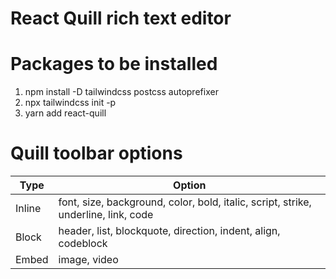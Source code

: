 # React Quill rich text editor

# Packages to be installed

1. npm install -D tailwindcss postcss autoprefixer
2. npx tailwindcss init -p
3. yarn add react-quill

# Quill toolbar options

| Type   | Option                                                                             |
| ------ | ---------------------------------------------------------------------------------- |
| Inline | font, size, background, color, bold, italic, script, strike, underline, link, code |
| Block  | header, list, blockquote, direction, indent, align, codeblock                      |
| Embed  | image, video                                                                       |
